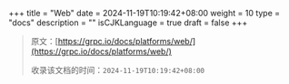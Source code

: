 +++
title = "Web"
date = 2024-11-19T10:19:42+08:00
weight = 10
type = "docs"
description = ""
isCJKLanguage = true
draft = false
+++

> 原文：[https://grpc.io/docs/platforms/web/](https://grpc.io/docs/platforms/web/)
>
> 收录该文档的时间：`2024-11-19T10:19:42+08:00`
